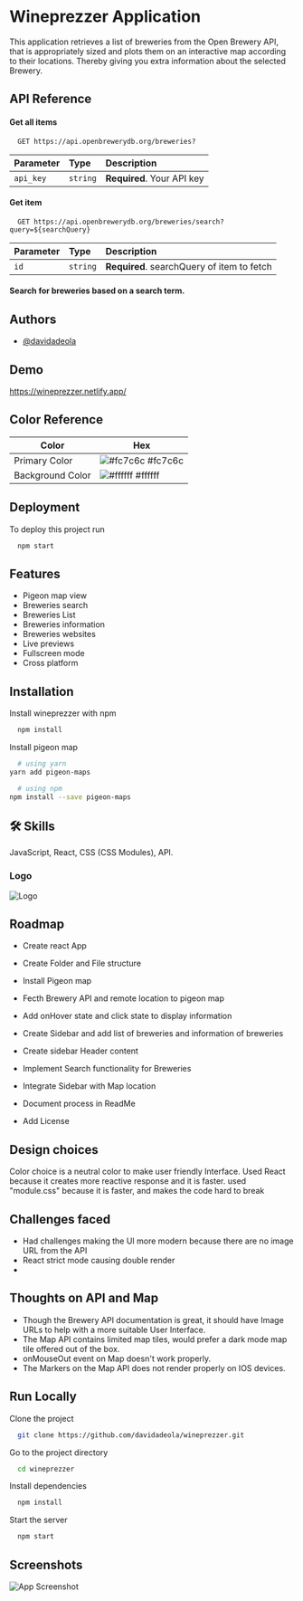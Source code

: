 # Wineprezzer Application

This application retrieves a list of breweries from the Open Brewery API, that is appropriately sized and plots them on an interactive map according to their locations.
Thereby giving you extra information about the selected Brewery.

## API Reference

#### Get all items

```http
  GET https://api.openbrewerydb.org/breweries?
```

| Parameter | Type     | Description                |
| :-------- | :------- | :------------------------- |
| `api_key` | `string` | **Required**. Your API key |

#### Get item

```http
  GET https://api.openbrewerydb.org/breweries/search?query=${searchQuery}
```

| Parameter | Type     | Description                                |
| :-------- | :------- | :----------------------------------------- |
| `id`      | `string` | **Required**. searchQuery of item to fetch |

#### Search for breweries based on a search term.

## Authors

- [@davidadeola](https://www.github.com/davidadeola)

## Demo

https://wineprezzer.netlify.app/

## Color Reference

| Color            | Hex                                                              |
| ---------------- | ---------------------------------------------------------------- |
| Primary Color    | ![#fc7c6c](https://via.placeholder.com/10/fc7c6c?text=+) #fc7c6c |
| Background Color | ![#ffffff](https://via.placeholder.com/10/ffffff?text=+) #ffffff |

## Deployment

To deploy this project run

```bash
  npm start
```

## Features

- Pigeon map view
- Breweries search
- Breweries List
- Breweries information
- Breweries websites
- Live previews
- Fullscreen mode
- Cross platform

## Installation

Install wineprezzer with npm

```bash
  npm install
```

Install pigeon map

```bash
  # using yarn
yarn add pigeon-maps

  # using npm
npm install --save pigeon-maps
```

## 🛠 Skills

JavaScript, React, CSS (CSS Modules), API.

### Logo

![Logo](https://res.cloudinary.com/devkp5za2/image/upload/v1664244174/wineprezzer-logo_fb01j0.png)

## Roadmap

- Create react App

- Create Folder and File structure

- Install Pigeon map

- Fecth Brewery API and remote location to pigeon map

- Add onHover state and click state to display information

- Create Sidebar and add list of breweries and information of breweries

- Create sidebar Header content

- Implement Search functionality for Breweries

- Integrate Sidebar with Map location

- Document process in ReadMe

- Add License

## Design choices

Color choice is a neutral color to make user friendly Interface.
Used React because it creates more reactive response and it is faster.
used "module.css" because it is faster, and makes the code hard to break

## Challenges faced

- Had challenges making the UI more modern because there are no image URL from the API
- React strict mode causing double render
-

## Thoughts on API and Map

- Though the Brewery API documentation is great, it should have Image URLs to help with a more suitable User Interface.
- The Map API contains limited map tiles, would prefer a dark mode map tile offered out of the box.
- onMouseOut event on Map doesn't work properly.
- The Markers on the Map API does not render properly on IOS devices.

## Run Locally

Clone the project

```bash
  git clone https://github.com/davidadeola/wineprezzer.git
```

Go to the project directory

```bash
  cd wineprezzer
```

Install dependencies

```bash
  npm install
```

Start the server

```bash
  npm start
```

## Screenshots

![App Screenshot](https://res.cloudinary.com/devkp5za2/image/upload/v1664244687/wineprezzer_hde2kh.jpg)
